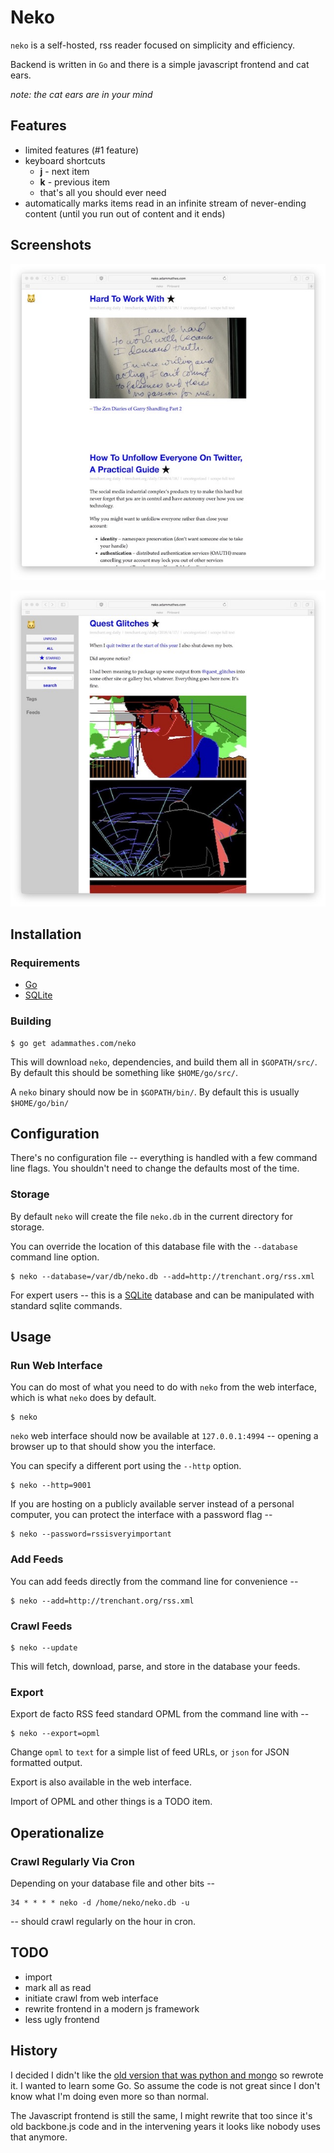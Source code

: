 # Neko

`neko` is a self-hosted, rss reader focused on simplicity and efficiency.

Backend is written in `Go` and there is a simple javascript frontend and cat ears.

*note: the cat ears are in your mind*

## Features

   * limited features (#1 feature)
   * keyboard shortcuts
      * **j** - next item
      * **k** - previous item
      * that's all you should ever need
   * automatically marks items read in an infinite stream of never-ending content (until you run out of content and it ends)

## Screenshots

![Alt text](/screenshot/neko.jpg?raw=true "Screenshot 1")

![Alt text](/screenshot/neko2.jpg?raw=true "Screenshot 2")

## Installation

### Requirements

   * [Go](https://golang.org)
   * [SQLite](https://sqlite.org/)
   
### Building

    $ go get adammathes.com/neko
   
This will download `neko`, dependencies, and build them all in `$GOPATH/src/`. By default this should be something like `$HOME/go/src/`.

A `neko` binary should now be in `$GOPATH/bin/`. By default this is usually `$HOME/go/bin/`

## Configuration

There's no configuration file -- everything is handled with a few command line flags. You shouldn't need to change the defaults most of the time.

### Storage

By default `neko` will create the file `neko.db` in the current directory for storage.

You can override the location of this database file with the `--database` command line option.

    $ neko --database=/var/db/neko.db --add=http://trenchant.org/rss.xml

For expert users -- this is a [SQLite](https://sqlite.org/) database and can be manipulated with standard sqlite commands.

## Usage

### Run Web Interface

You can do most of what you need to do with `neko` from the web interface, which is what `neko` does by default.

    $ neko
    
`neko` web interface should now be available at `127.0.0.1:4994` -- opening a browser up to that should show you the interface.

You can specify a different port using the `--http` option.

    $ neko --http=9001

If you are hosting on a publicly available server instead of a personal computer, you can protect the interface with a password flag --

    $ neko --password=rssisveryimportant

### Add Feeds

You can add feeds directly from the command line for convenience --

    $ neko --add=http://trenchant.org/rss.xml

### Crawl Feeds

    $ neko --update

This will fetch, download, parse, and store in the database your feeds.

### Export

Export de facto RSS feed standard OPML from the command line with --

    $ neko --export=opml

Change `opml` to `text` for a simple list of feed URLs, or `json` for JSON formatted output.

Export is also available in the web interface.

Import of OPML and other things is a TODO item.

## Operationalize

### Crawl Regularly Via Cron

Depending on your database file and other bits --

    34 * * * * neko -d /home/neko/neko.db -u

-- should crawl regularly on the hour in cron.

## TODO

   * import
   * mark all as read
   * initiate crawl from web interface
   * rewrite frontend in a modern js framework
   * less ugly frontend

## History

I decided I didn't like the [old version that was python and mongo](https://github.com/adammathes/neko_v1) so rewrote it. I wanted to learn some Go. So assume the code is not great since I don't know what I'm doing even more so than normal.

The Javascript frontend is still the same, I might rewrite that too since it's old backbone.js code and in the intervening years it looks like nobody uses that anymore.

